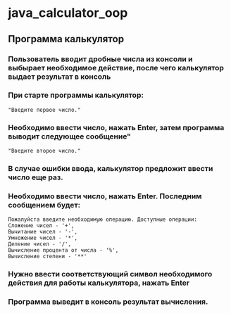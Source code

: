 # java_calculator_oop

## Программа калькулятор

### Пользователь вводит дробные числа из консоли и выбырает необходимое действие, после чего калькулятор выдает результат в консоль
### При старте программы калькулятор:
```
"Введите первое число."
```
### Необходимо ввести число, нажать Enter, затем программа выводит следующее сообщение"

```
"Введите второе число."
```
### В случае ошибки ввода, калькулятор предложит ввести число еще раз.
### Необходимо ввести число, нажать Enter. Последним сообщением будет:

```
Пожалуйста введите необходимую операцию. Доступные операции: 
Сложение чисел - '+',
Вычитание чисел - '-',
Умножение чисел - '*',
Деление чисел - '/',
Вычисление процента от числа - '%',
Вычиcление степени - '**'
```

### Нужно ввести соответствующий символ необходимого действия для работы калькулятора, нажать Enter
### Программа выведит в консоль результат вычисления.
